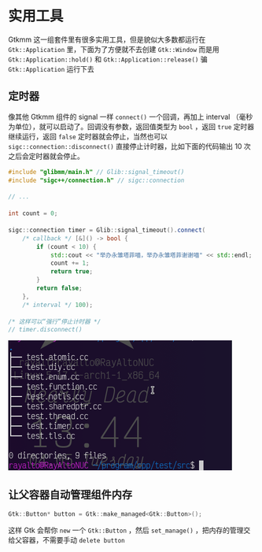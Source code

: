 # 实用工具

Gtkmm 这一组套件里有很多实用工具，但是貌似大多数都运行在 `Gtk::Application` 里，下面为了方便就不去创建 `Gtk::Window` 而是用 `Gtk::Application::hold()` 和 `Gtk::Application::release()` 骗 `Gtk::Application` 运行下去

## 定时器

像其他 Gtkmm 组件的 signal 一样 `connect()` 一个回调，再加上 interval （毫秒为单位），就可以启动了。回调没有参数，返回值类型为 `bool` ，返回 `true` 定时器继续运行，返回 `false` 定时器就会停止，当然也可以 `sigc::connection::disconnect()` 直接停止计时器，比如下面的代码输出 10 次之后会定时器就会停止。

```c++
#include "glibmm/main.h" // Glib::signal_timeout()
#include "sigc++/connection.h" // sigc::connection

// ...

int count = 0;

sigc::connection timer = Glib::signal_timeout().connect(
    /* callback */ [&]() -> bool {
        if (count < 10) {
            std::cout << "举办永雏塔菲喵，举办永雏塔菲谢谢喵" << std::endl;
            count += 1;
            return true;
        }
        return false;
    },
    /* interval */ 100);

/* 这样可以“强行”停止计时器 */
// timer.disconnect()
```

![定时器](../imgs/gtkmm4-timer.gif "定时器")

## 让父容器自动管理组件内存

```c++
Gtk::Button* button = Gtk::make_managed<Gtk::Button>();
```

这样 Gtk 会帮你 `new` 一个 `Gtk::Button` ，然后 `set_manage()` ，把内存的管理交给父容器，不需要手动 `delete button`
